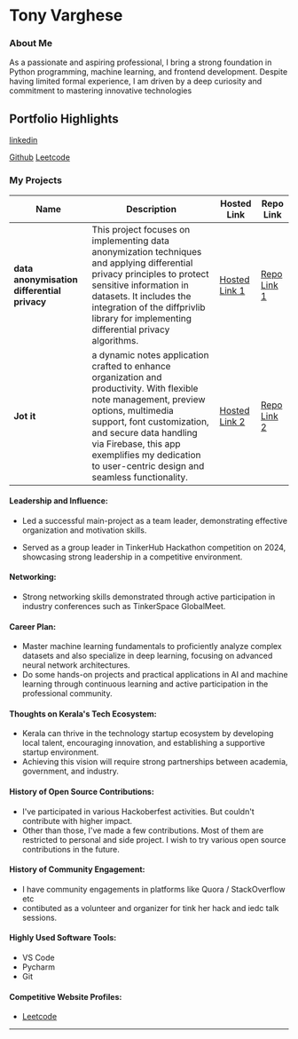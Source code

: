 # Tony Varghese

### About Me

As a passionate and aspiring professional, I bring a strong foundation in Python programming, machine learning, and frontend development. Despite having limited formal experience, I am driven by a deep curiosity and commitment to mastering innovative technologies


## Portfolio Highlights
[linkedin](https://www.linkedin.com/in/tonyvarghese666/)

[Github](https://github.com/tonyvargese)
[Leetcode](https://leetcode.com/u/tony667/)

### My Projects

| Name                | Description                                                               | Hosted Link                              | Repo Link                                                      |
|---------------------|---------------------------------------------------------------------------|------------------------------------------|----------------------------------------------------------------|
| **data anonymisation differential privacy**  | This project focuses on implementing data anonymization techniques and applying differential privacy principles to protect sensitive information in datasets. It includes the integration of the diffprivlib library for implementing differential privacy algorithms.                                              | [Hosted Link 1](https://tonyvargese-data-anonymisation-differential-privacy-main-a9p7vz.streamlit.app/)    | [Repo Link 1](https://github.com/tonyvargese/data-anonymisation-differential-privacy)             |
| **Jot it**  | a dynamic notes application crafted to enhance organization and productivity. With flexible note management, preview options, multimedia support, font customization, and secure data handling via Firebase, this app exemplifies my dedication to user-centric design and seamless functionality.                                              | [Hosted Link 2](https://example.com)    | [Repo Link 2](https://github.com/tonyvargese/jot-it)             |

#### Leadership and Influence:

- Led a successful main-project as a team leader, demonstrating effective organization and motivation skills.

- Served as a group leader in TinkerHub Hackathon  competition on 2024, showcasing strong leadership in a competitive environment.

#### Networking:

- Strong networking skills demonstrated through active participation in industry conferences such as TinkerSpace GlobalMeet.

#### Career Plan:
- Master machine learning fundamentals to proficiently analyze complex datasets and also specialize in deep learning, focusing on advanced neural network architectures.
- Do some hands-on projects and practical applications in AI and machine learning through continuous learning and active participation in the professional community.

#### Thoughts on Kerala's Tech Ecosystem:

- Kerala can thrive in the technology startup ecosystem by developing local talent, encouraging innovation, and establishing a supportive startup environment.
- Achieving this vision will require strong partnerships between academia, government, and industry.


#### History of Open Source Contributions:

- I've participated in various Hackoberfest activities. But couldn't contribute with higher impact.
- Other than those, I've made a few contributions. Most of them are restricted to personal and side project. I wish to try various open source contributions in the future.

#### History of Community Engagement:

- I  have  community engagements in platforms like Quora / StackOverflow etc
- contibuted as a volunteer and organizer for tink her hack and iedc talk sessions.



#### Highly Used Software Tools:

- VS Code
- Pycharm
- Git
  

#### Competitive Website Profiles:

- [Leetcode](https://leetcode.com/u/tony667/)
  





---
